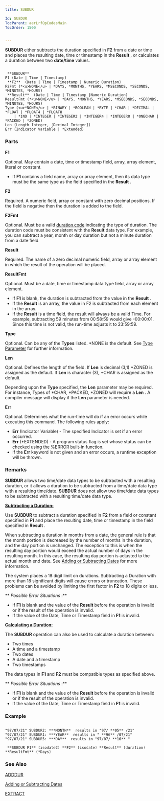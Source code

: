 ```yaml
---
title: SUBDUR

Id: SUBDUR
TocParent: aerLrfOpCodesMain
TocOrder: 1500


---
```


**SUBDUR** either subtracts the duration specified in **F2** from a date or time and places the resulting date, time or timestamp in the **Result** , or calculates a duration between two **date/time** values. 

```

 **SUBDUR** 
F1 (Date | Time | Timestamp)
 **F2**  (Date | Time | Timestamp | Numeric Duration)
F2Fmt (*<u>NONE</u> | *DAYS, *MONTHS, *YEARS, *MSECONDS, *SECONDS, *MINUTES, *HOURS)
 **Result**  (Date | Time | Timestamp |Numeric Duration)
ResultFmt (*<u>NONE</u> | *DAYS, *MONTHS, *YEARS, *MSECONDS, *SECONDS, *MINUTES, *HOURS)
Type (<u>*NONE</u> | *BINARY | *BOOLEAN | *BYTE | *CHAR | *DECIMAL | *FLOAT | *FLOAT4 | *FLOAT8
    | *IND | *INTEGER | *INTEGER2 | *INTEGER4 | *INTEGER8 | *ONECHAR | *PACKED | *ZONED)
Len (Length Integer, [Decimal Integer])
Err (Indicator Variable | *Extended)

```

### Parts

**F1** 

Optional. May contain a date, time or timestamp field, array, array element, literal or constant. 

- If **F1** contains a field name, array or array element, then its data type must be the same type as the field specified in the **Result** .


**F2** 

Required. A numeric field, array or constant with zero decimal positions. If the field is negative then the duration is added to the field.


**F2Fmt** 

Optional. Must be a valid [duration code](Duration_Codes.html) indicating the type of duration. The duration code must be consistent with the **Result** data type. For example, you can subtract a year, month or day duration but not a minute duration from a date field.


**Result** 

Required. The name of a zero decimal numeric field, array or array element in which the result of the operation will be placed.


**ResultFmt** 

Optional. Must be a date, time or timestamp data type field, array or array element.

- If **F1** is blank, the duration is subtracted from the value in the **Result** .
- If the **Result** is an array, the value in F2 is subtracted from each element in the array.
- If the **Result** is a time field, the result will always be a valid Time. For example, subtracting 59 minutes from 00:58:59 would give -00:00:01. Since this time is not valid, the run-time adjusts it to 23:59:59.


**Type** 

Optional. Can be any of the **Types** listed. *NONE is the default. See [Type Parameter](Type_Parameter.html) for further information.


**Len** 

Optional. Defines the length of the field. If **Len** is decimal (3,1) *ZONED is assigned as the default. If **Len** is character (3), *CHAR is assigned as the default. 

Depending upon the **Type** specified, the **Len** parameter may be required. For instance, Types of *CHAR, *PACKED, *ZONED will require a **Len** . A compiler message will display if the **Len** parameter is needed.


**Err** 

Optional. Determines what the run-time will do if an error occurs while executing this command. The following rules apply:


- **Err** (Indicator Variable) - The specified Indicator is set if an error occurred.
- **Err** (*EXTENDED) - A program status flag is set whose status can be checked using the [%ERROR](ERROR_Function.html) built-in function.
- If the **Err** keyword is not given and an error occurs, a runtime exception will be thrown.


### Remarks
**SUBDUR** allows two time/date data types to be subtracted with a resulting duration, or it allows a duration to be subtracted from a time/date data type with a resulting time/date. **SUBDUR** does not allow two time/date data types to be subtracted with a resulting time/date data type. 

<u> **Subtracting a Duration:** </u> 

Use **SUBDUR** to subtract a duration specified in **F2** from a field or constant specified in **F1** and place the resulting date, time or timestamp in the field specified in **Result** . 

When subtracting a duration in months from a date, the general rule is that the month portion is decreased by the number of months in the duration, and the day portion is unchanged. The exception to this is when the resulting day portion would exceed the actual number of days in the resulting month. In this case, the resulting day portion is adjusted to the actual month end date. See [Adding or Subtracting Dates](Adding_or_Subtracting_Dates.html) for more information. 

The system places a 18 digit limit on durations. Subtracting a Duration with more than 18 significant digits will cause errors or truncation. These problems can be avoided by limiting the first factor in **F2** to 18 digits or less. 

** *Possible Error Situations* :** 

- If **F1**  is blank and the value of the **Result** 
                before the operation is invalid or if the result of the operation is invalid.
- If the value of the Date, Time or Timestamp field in **F1**  is
                invalid.

<u> **Calculating a Duration:** </u> 

The **SUBDUR** operation can also be used to calculate a duration between: 

- Two times
- A time and a timestamp
- Two dates
- A date and a timestamp
- Two timestamps

The data types in **F1** and **F2** must be compatible types as specified above. 

** *Possible Error Situations* :** 

- If **F1**  is blank and the value of the **Result** 
                before the operation is invalid or if the result of the operation is invalid.
- If the value of the Date, Time or Timestamp field in **F1**  is
                invalid.

### Example

```

"97/07/21" SUBDUR2: ***MONTH**  results in "97/ **05** /21"
"97/07/21" SUBDUR1: ***YEAR**  results in " **96** /07/21"
"97/07/21" SUBDUR5: ***DAY**  results in "97/07/ **16** "

 **SUBDUR F1** (isodate2) **F2** (isodate) **Result** (duration) **ResultFmt** (*Days)
```

### See Also
[ADDDUR](ADDDUR.html)

[Adding or Subtracting Dates](Adding_or_Subtracting_Dates.html)

[EXTRACT](EXTRACT.html) 
